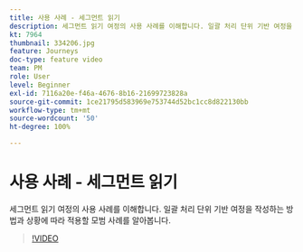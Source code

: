 ```yaml
---
title: 사용 사례 - 세그먼트 읽기
description: 세그먼트 읽기 여정의 사용 사례를 이해합니다. 일괄 처리 단위 기반 여정을 작성하는 방법과 상황에 따라 적용할 모범 사례를 알아봅니다.
kt: 7964
thumbnail: 334206.jpg
feature: Journeys
doc-type: feature video
team: PM
role: User
level: Beginner
exl-id: 7116a20e-f46a-4676-8b16-21699723828a
source-git-commit: 1ce21795d583969e753744d52bc1cc8d822130bb
workflow-type: tm+mt
source-wordcount: '50'
ht-degree: 100%

---
```


# 사용 사례 - 세그먼트 읽기

세그먼트 읽기 여정의 사용 사례를 이해합니다. 일괄 처리 단위 기반 여정을 작성하는 방법과 상황에 따라 적용할 모범 사례를 알아봅니다.

>[!VIDEO](https://video.tv.adobe.com/v/334206?quality=12)
